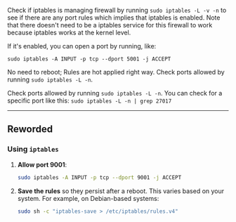 
Check if iptables is managing firewall by running `sudo iptables -L -v -n` to see if there are any port rules which implies that iptables is enabled. Note that there doesn't need to be a iptables service for this firewall to work because iptables works at the kernel level. 

If it's enabled, you can open a port by running, like:
```
sudo iptables -A INPUT -p tcp --dport 5001 -j ACCEPT
```

No need to reboot; Rules are hot applied right way. Check ports allowed by running `sudo iptables -L -n`.

Check ports allowed by running `sudo iptables -L -n`. You can check for a specific port like this: `sudo iptables -L -n | grep 27017`

---

## Reworded

### Using `iptables`

1. **Allow port 9001**:

   ```bash
   sudo iptables -A INPUT -p tcp --dport 9001 -j ACCEPT
   ```

2. **Save the rules** so they persist after a reboot. This varies based on your system. For example, on Debian-based systems:

   ```bash
   sudo sh -c "iptables-save > /etc/iptables/rules.v4"
   ```